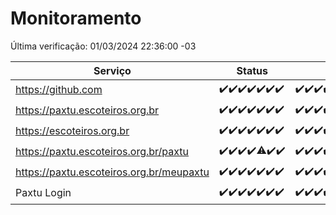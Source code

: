 # Monitoramento

Última verificação: 01/03/2024 22:36:00 -03

|Serviço|Status|Últimas 24h|
|---|---|---|
|https://github.com|<span title="2024-02-24: OK=24">✔️</span><span title="2024-02-25: OK=24">✔️</span><span title="2024-02-26: OK=24">✔️</span><span title="2024-02-27: OK=24">✔️</span><span title="2024-02-28: OK=24">✔️</span><span title="2024-02-29: OK=24">✔️</span><span title="2024-03-01: OK=1">✔️</span>|<span title="29/02/2024 22:44:00 -03 : 200">✔️</span><span title="29/02/2024 23:17:00 -03 : 200">✔️</span><span title="01/03/2024 00:09:00 -03 : 200">✔️</span><span title="01/03/2024 01:08:00 -03 : 200">✔️</span><span title="01/03/2024 02:07:00 -03 : 200">✔️</span><span title="01/03/2024 03:08:00 -03 : 200">✔️</span><span title="01/03/2024 04:06:00 -03 : 200">✔️</span><span title="01/03/2024 05:08:00 -03 : 200">✔️</span><span title="01/03/2024 06:07:00 -03 : 200">✔️</span><span title="01/03/2024 07:06:00 -03 : 200">✔️</span><span title="01/03/2024 08:04:00 -03 : 200">✔️</span><span title="01/03/2024 09:11:00 -03 : 200">✔️</span><span title="01/03/2024 10:05:00 -03 : 200">✔️</span><span title="01/03/2024 11:05:00 -03 : 200">✔️</span><span title="01/03/2024 12:06:00 -03 : 200">✔️</span><span title="01/03/2024 13:07:00 -03 : 200">✔️</span><span title="01/03/2024 14:07:00 -03 : 200">✔️</span><span title="01/03/2024 15:07:00 -03 : 200">✔️</span><span title="01/03/2024 16:05:00 -03 : 200">✔️</span><span title="01/03/2024 17:07:00 -03 : 200">✔️</span><span title="01/03/2024 18:07:00 -03 : 200">✔️</span><span title="01/03/2024 19:04:00 -03 : 200">✔️</span><span title="01/03/2024 20:04:00 -03 : 200">✔️</span><span title="01/03/2024 21:28:00 -03 : 200">✔️</span><span title="01/03/2024 22:36:00 -03 : 200">✔️</span>|
|https://paxtu.escoteiros.org.br|<span title="2024-02-24: OK=24">✔️</span><span title="2024-02-25: OK=24">✔️</span><span title="2024-02-26: OK=24">✔️</span><span title="2024-02-27: OK=24">✔️</span><span title="2024-02-28: OK=24">✔️</span><span title="2024-02-29: OK=24">✔️</span><span title="2024-03-01: OK=1">✔️</span>|<span title="29/02/2024 22:44:00 -03 : 200">✔️</span><span title="29/02/2024 23:17:00 -03 : 200">✔️</span><span title="01/03/2024 00:09:00 -03 : 200">✔️</span><span title="01/03/2024 01:08:00 -03 : 200">✔️</span><span title="01/03/2024 02:07:00 -03 : 200">✔️</span><span title="01/03/2024 03:08:00 -03 : 200">✔️</span><span title="01/03/2024 04:06:00 -03 : 200">✔️</span><span title="01/03/2024 05:08:00 -03 : 200">✔️</span><span title="01/03/2024 06:07:00 -03 : 200">✔️</span><span title="01/03/2024 07:06:00 -03 : 200">✔️</span><span title="01/03/2024 08:04:00 -03 : 200">✔️</span><span title="01/03/2024 09:11:00 -03 : 200">✔️</span><span title="01/03/2024 10:05:00 -03 : 200">✔️</span><span title="01/03/2024 11:05:00 -03 : 200">✔️</span><span title="01/03/2024 12:06:00 -03 : 200">✔️</span><span title="01/03/2024 13:07:00 -03 : 200">✔️</span><span title="01/03/2024 14:07:00 -03 : 200">✔️</span><span title="01/03/2024 15:07:00 -03 : 200">✔️</span><span title="01/03/2024 16:05:00 -03 : 200">✔️</span><span title="01/03/2024 17:07:00 -03 : 200">✔️</span><span title="01/03/2024 18:07:00 -03 : 200">✔️</span><span title="01/03/2024 19:04:00 -03 : 200">✔️</span><span title="01/03/2024 20:04:00 -03 : 200">✔️</span><span title="01/03/2024 21:28:00 -03 : 200">✔️</span><span title="01/03/2024 22:36:00 -03 : 200">✔️</span>|
|https://escoteiros.org.br|<span title="2024-02-24: OK=24">✔️</span><span title="2024-02-25: OK=24">✔️</span><span title="2024-02-26: OK=24">✔️</span><span title="2024-02-27: OK=24">✔️</span><span title="2024-02-28: OK=24">✔️</span><span title="2024-02-29: OK=24">✔️</span><span title="2024-03-01: OK=1">✔️</span>|<span title="29/02/2024 22:44:00 -03 : 200">✔️</span><span title="29/02/2024 23:17:00 -03 : 200">✔️</span><span title="01/03/2024 00:09:00 -03 : 200">✔️</span><span title="01/03/2024 01:08:00 -03 : 200">✔️</span><span title="01/03/2024 02:07:00 -03 : 200">✔️</span><span title="01/03/2024 03:08:00 -03 : 200">✔️</span><span title="01/03/2024 04:06:00 -03 : 200">✔️</span><span title="01/03/2024 05:08:00 -03 : 200">✔️</span><span title="01/03/2024 06:07:00 -03 : 200">✔️</span><span title="01/03/2024 07:06:00 -03 : 200">✔️</span><span title="01/03/2024 08:04:00 -03 : 200">✔️</span><span title="01/03/2024 09:11:00 -03 : 200">✔️</span><span title="01/03/2024 10:05:00 -03 : 200">✔️</span><span title="01/03/2024 11:05:00 -03 : 200">✔️</span><span title="01/03/2024 12:06:00 -03 : 200">✔️</span><span title="01/03/2024 13:07:00 -03 : 200">✔️</span><span title="01/03/2024 14:07:00 -03 : 200">✔️</span><span title="01/03/2024 15:07:00 -03 : 200">✔️</span><span title="01/03/2024 16:05:00 -03 : 200">✔️</span><span title="01/03/2024 17:07:00 -03 : 200">✔️</span><span title="01/03/2024 18:07:00 -03 : 200">✔️</span><span title="01/03/2024 19:04:00 -03 : 200">✔️</span><span title="01/03/2024 20:04:00 -03 : 200">✔️</span><span title="01/03/2024 21:28:00 -03 : 200">✔️</span><span title="01/03/2024 22:36:00 -03 : 200">✔️</span>|
|https://paxtu.escoteiros.org.br/paxtu|<span title="2024-02-24: OK=24">✔️</span><span title="2024-02-25: OK=24">✔️</span><span title="2024-02-26: OK=24">✔️</span><span title="2024-02-27: OK=24">✔️</span><span title="2024-02-28: OK=23, Falhas=1">⚠️</span><span title="2024-02-29: OK=24">✔️</span><span title="2024-03-01: OK=1">✔️</span>|<span title="29/02/2024 22:44:00 -03 : 200">✔️</span><span title="29/02/2024 23:17:00 -03 : 200">✔️</span><span title="01/03/2024 00:09:00 -03 : 200">✔️</span><span title="01/03/2024 01:08:00 -03 : 200">✔️</span><span title="01/03/2024 02:07:00 -03 : 200">✔️</span><span title="01/03/2024 03:08:00 -03 : 200">✔️</span><span title="01/03/2024 04:06:00 -03 : 200">✔️</span><span title="01/03/2024 05:08:00 -03 : 200">✔️</span><span title="01/03/2024 06:07:00 -03 : 200">✔️</span><span title="01/03/2024 07:06:00 -03 : 200">✔️</span><span title="01/03/2024 08:04:00 -03 : 200">✔️</span><span title="01/03/2024 09:11:00 -03 : 200">✔️</span><span title="01/03/2024 10:05:00 -03 : 200">✔️</span><span title="01/03/2024 11:05:00 -03 : 200">✔️</span><span title="01/03/2024 12:06:00 -03 : 200">✔️</span><span title="01/03/2024 13:07:00 -03 : 200">✔️</span><span title="01/03/2024 14:07:00 -03 : 200">✔️</span><span title="01/03/2024 15:07:00 -03 : 200">✔️</span><span title="01/03/2024 16:05:00 -03 : 200">✔️</span><span title="01/03/2024 17:07:00 -03 : 200">✔️</span><span title="01/03/2024 18:07:00 -03 : 200">✔️</span><span title="01/03/2024 19:04:00 -03 : 200">✔️</span><span title="01/03/2024 20:04:00 -03 : 200">✔️</span><span title="01/03/2024 21:28:00 -03 : 200">✔️</span><span title="01/03/2024 22:36:00 -03 : 200">✔️</span>|
|https://paxtu.escoteiros.org.br/meupaxtu|<span title="2024-02-24: OK=24">✔️</span><span title="2024-02-25: OK=24">✔️</span><span title="2024-02-26: OK=24">✔️</span><span title="2024-02-27: OK=24">✔️</span><span title="2024-02-28: OK=24">✔️</span><span title="2024-02-29: OK=24">✔️</span><span title="2024-03-01: OK=1">✔️</span>|<span title="29/02/2024 22:44:00 -03 : 200">✔️</span><span title="29/02/2024 23:17:00 -03 : 200">✔️</span><span title="01/03/2024 00:09:00 -03 : 200">✔️</span><span title="01/03/2024 01:08:00 -03 : 200">✔️</span><span title="01/03/2024 02:07:00 -03 : 200">✔️</span><span title="01/03/2024 03:08:00 -03 : 200">✔️</span><span title="01/03/2024 04:06:00 -03 : 200">✔️</span><span title="01/03/2024 05:08:00 -03 : 200">✔️</span><span title="01/03/2024 06:07:00 -03 : 200">✔️</span><span title="01/03/2024 07:06:00 -03 : 200">✔️</span><span title="01/03/2024 08:04:00 -03 : 200">✔️</span><span title="01/03/2024 09:11:00 -03 : 200">✔️</span><span title="01/03/2024 10:05:00 -03 : 200">✔️</span><span title="01/03/2024 11:05:00 -03 : 200">✔️</span><span title="01/03/2024 12:06:00 -03 : 200">✔️</span><span title="01/03/2024 13:07:00 -03 : 200">✔️</span><span title="01/03/2024 14:07:00 -03 : 200">✔️</span><span title="01/03/2024 15:07:00 -03 : 200">✔️</span><span title="01/03/2024 16:05:00 -03 : 200">✔️</span><span title="01/03/2024 17:07:00 -03 : 200">✔️</span><span title="01/03/2024 18:07:00 -03 : 200">✔️</span><span title="01/03/2024 19:04:00 -03 : 200">✔️</span><span title="01/03/2024 20:04:00 -03 : 200">✔️</span><span title="01/03/2024 21:28:00 -03 : 200">✔️</span><span title="01/03/2024 22:36:00 -03 : 200">✔️</span>|
|Paxtu Login|<span title="2024-02-24: OK=24">✔️</span><span title="2024-02-25: OK=24">✔️</span><span title="2024-02-26: OK=24">✔️</span><span title="2024-02-27: OK=24">✔️</span><span title="2024-02-28: OK=24">✔️</span><span title="2024-02-29: OK=24">✔️</span><span title="2024-03-01: OK=1">✔️</span>|<span title="29/02/2024 22:44:00 -03 : 200">✔️</span><span title="29/02/2024 23:17:00 -03 : 200">✔️</span><span title="01/03/2024 00:09:00 -03 : 200">✔️</span><span title="01/03/2024 01:08:00 -03 : 200">✔️</span><span title="01/03/2024 02:07:00 -03 : 200">✔️</span><span title="01/03/2024 03:08:00 -03 : 200">✔️</span><span title="01/03/2024 04:06:00 -03 : 200">✔️</span><span title="01/03/2024 05:08:00 -03 : 200">✔️</span><span title="01/03/2024 06:07:00 -03 : 200">✔️</span><span title="01/03/2024 07:06:00 -03 : 200">✔️</span><span title="01/03/2024 08:04:00 -03 : 200">✔️</span><span title="01/03/2024 09:11:00 -03 : 200">✔️</span><span title="01/03/2024 10:05:00 -03 : 200">✔️</span><span title="01/03/2024 11:05:00 -03 : 200">✔️</span><span title="01/03/2024 12:06:00 -03 : 200">✔️</span><span title="01/03/2024 13:07:00 -03 : 200">✔️</span><span title="01/03/2024 14:07:00 -03 : 200">✔️</span><span title="01/03/2024 15:07:00 -03 : 200">✔️</span><span title="01/03/2024 16:05:00 -03 : 200">✔️</span><span title="01/03/2024 17:07:00 -03 : 200">✔️</span><span title="01/03/2024 18:07:00 -03 : 200">✔️</span><span title="01/03/2024 19:04:00 -03 : 200">✔️</span><span title="01/03/2024 20:04:00 -03 : 200">✔️</span><span title="01/03/2024 21:28:00 -03 : 200">✔️</span><span title="01/03/2024 22:36:00 -03 : 200">✔️</span>|
